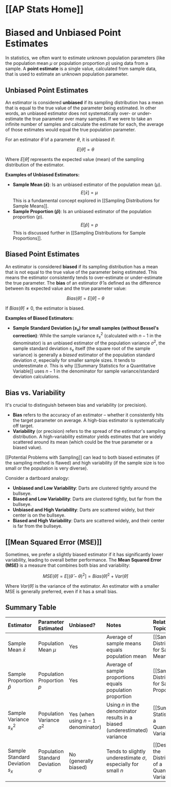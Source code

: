 # [[AP Stats Home]]
# Biased and Unbiased Point Estimates

In statistics, we often want to estimate unknown population parameters (like the population mean $\mu$ or population proportion $p$) using data from a sample. A **point estimate** is a single value, calculated from sample data, that is used to estimate an unknown population parameter.

## Unbiased Point Estimates

An estimator is considered **unbiased** if its sampling distribution has a mean that is equal to the true value of the parameter being estimated. In other words, an unbiased estimator does not systematically over- or under-estimate the true parameter over many samples. If we were to take an infinite number of samples and calculate the estimate for each, the average of those estimates would equal the true population parameter.

For an estimator $\hat{\theta}$ of a parameter $\theta$, it is unbiased if:

$$
E[\hat{\theta}] = \theta
$$

Where $E[\hat{\theta}]$ represents the expected value (mean) of the sampling distribution of the estimator.

**Examples of Unbiased Estimators:**

*   **Sample Mean ($\bar{x}$)**: Is an unbiased estimator of the population mean ($\mu$).
    $$
    E[\bar{x}] = \mu
    $$
    This is a fundamental concept explored in [[Sampling Distributions for Sample Means]].
*   **Sample Proportion ($\hat{p}$)**: Is an unbiased estimator of the population proportion ($p$).
    $$
    E[\hat{p}] = p
    $$
    This is discussed further in [[Sampling Distributions for Sample Proportions]].

## Biased Point Estimates

An estimator is considered **biased** if its sampling distribution has a mean that is not equal to the true value of the parameter being estimated. This means the estimator consistently tends to over-estimate or under-estimate the true parameter. The **bias** of an estimator $\hat{\theta}$ is defined as the difference between its expected value and the true parameter value:

$$
Bias(\hat{\theta}) = E[\hat{\theta}] - \theta
$$

If $Bias(\hat{\theta}) \neq 0$, the estimator is biased.

**Examples of Biased Estimators:**

*   **Sample Standard Deviation ($s_x$) for small samples (without Bessel's correction)**: While the sample variance $s_x^2$ (calculated with $n-1$ in the denominator) is an unbiased estimator of the population variance $\sigma^2$, the sample standard deviation $s_x$ itself (the square root of the sample variance) is generally a *biased* estimator of the population standard deviation $\sigma$, especially for smaller sample sizes. It tends to underestimate $\sigma$. This is why [[Summary Statistics for a Quantitative Variable]] uses $n-1$ in the denominator for sample variance/standard deviation calculations.

## Bias vs. Variability

It's crucial to distinguish between bias and variability (or precision).

*   **Bias** refers to the accuracy of an estimator – whether it consistently hits the target parameter on average. A high-bias estimator is systematically off target.
*   **Variability** (or precision) refers to the spread of the estimator's sampling distribution. A high-variability estimator yields estimates that are widely scattered around its mean (which could be the true parameter or a biased value).

[[Potential Problems with Sampling]] can lead to both biased estimates (if the sampling method is flawed) and high variability (if the sample size is too small or the population is very diverse).

Consider a dartboard analogy:
*   **Unbiased and Low Variability**: Darts are clustered tightly around the bullseye.
*   **Biased and Low Variability**: Darts are clustered tightly, but far from the bullseye.
*   **Unbiased and High Variability**: Darts are scattered widely, but their center is on the bullseye.
*   **Biased and High Variability**: Darts are scattered widely, and their center is far from the bullseye.

## [[Mean Squared Error (MSE)]]

Sometimes, we prefer a slightly biased estimator if it has significantly lower variability, leading to overall better performance. The **Mean Squared Error (MSE)** is a measure that combines both bias and variability:

$$
MSE(\hat{\theta}) = E[(\hat{\theta} - \theta)^2] = Bias(\hat{\theta})^2 + Var(\hat{\theta})
$$

Where $Var(\hat{\theta})$ is the variance of the estimator. An estimator with a smaller MSE is generally preferred, even if it has a small bias.

## Summary Table

| Estimator        | Parameter Estimated | Unbiased?                               | Notes                                                              | Related Topic                                               |
| :--------------- | :------------------ | :-------------------------------------- | :----------------------------------------------------------------- | :---------------------------------------------------------- |
| Sample Mean $\bar{x}$  | Population Mean $\mu$ | Yes                                     | Average of sample means equals population mean                     | [[Sampling Distributions for Sample Means]]                 |
| Sample Proportion $\hat{p}$ | Population Proportion $p$ | Yes                                     | Average of sample proportions equals population proportion         | [[Sampling Distributions for Sample Proportions]]           |
| Sample Variance $s_x^2$ | Population Variance $\sigma^2$ | Yes (when using $n-1$ denominator) | Using $n$ in the denominator results in a biased (underestimated) variance | [[Summary Statistics for a Quantitative Variable]]          |
| Sample Standard Deviation $s_x$ | Population Standard Deviation $\sigma$ | No (generally biased)               | Tends to slightly underestimate $\sigma$, especially for small $n$ | [[Describing the Distribution of a Quantitative Variable]] |